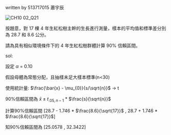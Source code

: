 written by 513717015 蕭宇辰

![CH10 02_Q21](https://github.com/user-attachments/assets/8e4713d1-bd25-4a9e-9541-30c0e28c134f)

按題意，對 17 棵 4 年生紅松樹主幹的生長進行測量，樣本的平均值和標準差分別為 28.7 和 8.6 公分。

請為具有相似環境條件下的 4 年生紅松樹群體計算 90% 信賴區間。

sol:

設定 $\alpha$ = 0.10

假設母體為常態分配，且抽樣未足大樣本標準(n<30)

使用統計量: $\frac{\bar{x} - \mu_{0}}{s/\sqrt{n}}$ -> t

90%信賴區間為 $\bar{x}$ $\pm$ $t_{.05,n-1}$ * $\frac{s}{\sqrt{n}}$

計算90%信賴區間 [28.7 - 1.746 * $\frac{8.6}{\sqrt{17}}$ , 28.7 + 1.746 * $\frac{8.6}{\sqrt{17}}$]

知90%信賴區間為 [25.0578 , 32.3422] 
